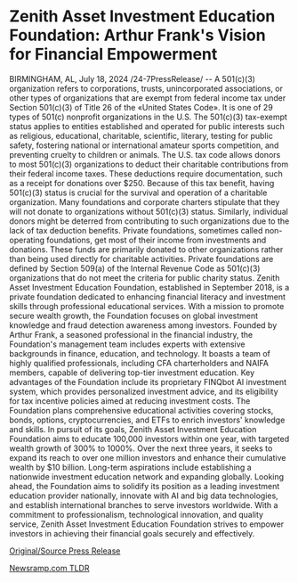 # Zenith Asset Investment Education Foundation: Arthur Frank's Vision for Financial Empowerment

BIRMINGHAM, AL, July 18, 2024 /24-7PressRelease/ -- A 501(c)(3) organization refers to corporations, trusts, unincorporated associations, or other types of organizations that are exempt from federal income tax under Section 501(c)(3) of Title 26 of the «United States Code». It is one of 29 types of 501(c) nonprofit organizations in the U.S.  The 501(c)(3) tax-exempt status applies to entities established and operated for public interests such as religious, educational, charitable, scientific, literary, testing for public safety, fostering national or international amateur sports competition, and preventing cruelty to children or animals.  The U.S. tax code allows donors to most 501(c)(3) organizations to deduct their charitable contributions from their federal income taxes. These deductions require documentation, such as a receipt for donations over $250. Because of this tax benefit, having 501(c)(3) status is crucial for the survival and operation of a charitable organization.  Many foundations and corporate charters stipulate that they will not donate to organizations without 501(c)(3) status. Similarly, individual donors might be deterred from contributing to such organizations due to the lack of tax deduction benefits.  Private foundations, sometimes called non-operating foundations, get most of their income from investments and donations. These funds are primarily donated to other organizations rather than being used directly for charitable activities. Private foundations are defined by Section 509(a) of the Internal Revenue Code as 501(c)(3) organizations that do not meet the criteria for public charity status.  Zenith Asset Investment Education Foundation, established in September 2018, is a private foundation dedicated to enhancing financial literacy and investment skills through professional educational services. With a mission to promote secure wealth growth, the Foundation focuses on global investment knowledge and fraud detection awareness among investors.  Founded by Arthur Frank, a seasoned professional in the financial industry, the Foundation's management team includes experts with extensive backgrounds in finance, education, and technology. It boasts a team of highly qualified professionals, including CFA charterholders and NAIFA members, capable of delivering top-tier investment education.  Key advantages of the Foundation include its proprietary FINQbot AI investment system, which provides personalized investment advice, and its eligibility for tax incentive policies aimed at reducing investment costs. The Foundation plans comprehensive educational activities covering stocks, bonds, options, cryptocurrencies, and ETFs to enrich investors' knowledge and skills.  In pursuit of its goals, Zenith Asset Investment Education Foundation aims to educate 100,000 investors within one year, with targeted wealth growth of 300% to 1000%. Over the next three years, it seeks to expand its reach to over one million investors and enhance their cumulative wealth by $10 billion. Long-term aspirations include establishing a nationwide investment education network and expanding globally.  Looking ahead, the Foundation aims to solidify its position as a leading investment education provider nationally, innovate with AI and big data technologies, and establish international branches to serve investors worldwide. With a commitment to professionalism, technological innovation, and quality service, Zenith Asset Investment Education Foundation strives to empower investors in achieving their financial goals securely and effectively. 

[Original/Source Press Release](https://www.24-7pressrelease.com/press-release/512612/zenith-asset-investment-education-foundation-arthur-franks-vision-for-financial-empowerment) 

[Newsramp.com TLDR](https://newsramp.com/None) 